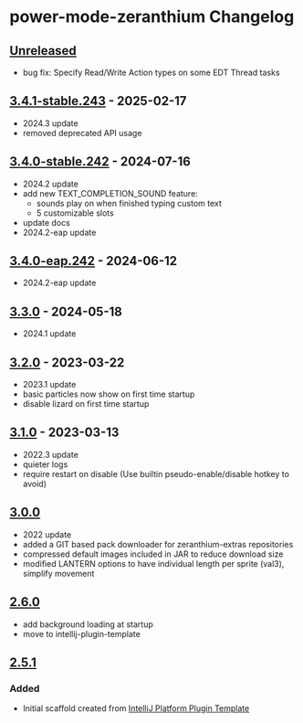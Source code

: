 <!-- Keep a Changelog guide -> https://keepachangelog.com -->

# power-mode-zeranthium Changelog

## [Unreleased]
- bug fix: Specify Read/Write Action types on some EDT Thread tasks


## [3.4.1-stable.243] - 2025-02-17

- 2024.3 update
- removed deprecated API usage

## [3.4.0-stable.242] - 2024-07-16

- 2024.2 update
- add new TEXT_COMPLETION_SOUND feature:
  - sounds play on when finished typing custom text
  - 5 customizable slots
- update docs
- 2024.2-eap update

## [3.4.0-eap.242] - 2024-06-12

- 2024.2-eap update

## [3.3.0] - 2024-05-18

- 2024.1 update

## [3.2.0] - 2023-03-22

- 2023.1 update
- basic particles now show on first time startup
- disable lizard on first time startup

## [3.1.0] - 2023-03-13

- 2022.3 update
- quieter logs
- require restart on disable (Use builtin pseudo-enable/disable hotkey to avoid)

## [3.0.0]

- 2022 update
- added a GIT based pack downloader for zeranthium-extras repositories
- compressed default images included in JAR to reduce download size
- modified LANTERN options to have individual length per sprite (val3), simplify movement

## [2.6.0]

- add background loading at startup
- move to intellij-plugin-template

## [2.5.1]

### Added

- Initial scaffold created from [IntelliJ Platform Plugin Template](https://github.com/JetBrains/intellij-platform-plugin-template)

[Unreleased]: https://github.com/cschar/power-mode-zeranthium/compare/v3.4.1-stable.243...HEAD
[3.4.1-stable.243]: https://github.com/cschar/power-mode-zeranthium/compare/v3.4.0-stable.242...v3.4.1-stable.243
[3.4.0-stable.242]: https://github.com/cschar/power-mode-zeranthium/compare/v3.4.0-eap.242...v3.4.0-stable.242
[3.4.0-eap.242]: https://github.com/cschar/power-mode-zeranthium/compare/v3.3.0...v3.4.0-eap.242
[3.4.0-eap-242]: https://github.com/cschar/power-mode-zeranthium/compare/v3.3.0...v3.4.0-eap-242
[3.3.0]: https://github.com/cschar/power-mode-zeranthium/compare/v3.2.0...v3.3.0
[3.2.0]: https://github.com/cschar/power-mode-zeranthium/compare/v3.1.0...v3.2.0
[3.1.0]: https://github.com/cschar/power-mode-zeranthium/compare/v3.0.0...v3.1.0
[3.0.0]: https://github.com/cschar/power-mode-zeranthium/compare/v2.6.0...v3.0.0
[2.6.0]: https://github.com/cschar/power-mode-zeranthium/compare/v2.5.1...v2.6.0
[2.5.1]: https://github.com/cschar/power-mode-zeranthium/commits/v2.5.1
